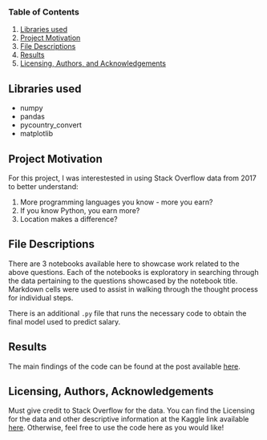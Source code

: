### Table of Contents

1. [Libraries used](#Libraries)
2. [Project Motivation](#motivation)
3. [File Descriptions](#files)
4. [Results](#results)
5. [Licensing, Authors, and Acknowledgements](#licensing)

## Libraries used <a name="Libraries"></a>

- numpy
- pandas
- pycountry_convert
- matplotlib

## Project Motivation<a name="motivation"></a>

For this project, I was interestested in using Stack Overflow data from 2017 to better understand:

1. More programming languages you know - more you earn?
2. If you know Python, you earn more?
3. Location makes a difference?


## File Descriptions <a name="files"></a>

There are 3 notebooks available here to showcase work related to the above questions.  Each of the notebooks is exploratory in searching through the data pertaining to the questions showcased by the notebook title.  Markdown cells were used to assist in walking through the thought process for individual steps.  

There is an additional `.py` file that runs the necessary code to obtain the final model used to predict salary.

## Results<a name="results"></a>

The main findings of the code can be found at the post available [here](https://medium.com/@josh_2774/how-do-you-become-a-developer-5ef1c1c68711).

## Licensing, Authors, Acknowledgements<a name="licensing"></a>

Must give credit to Stack Overflow for the data.  You can find the Licensing for the data and other descriptive information at the Kaggle link available [here](https://www.kaggle.com/stackoverflow/so-survey-2017/data).  Otherwise, feel free to use the code here as you would like! 
